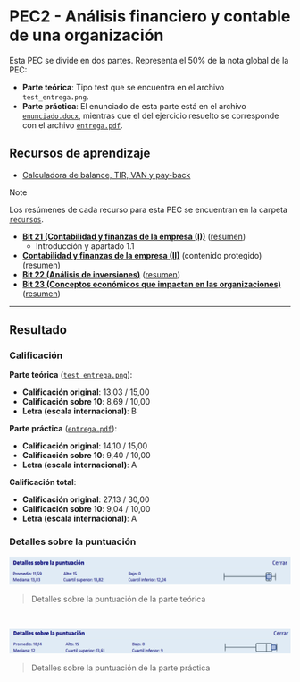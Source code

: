 # PEC2 - Análisis financiero y contable de una organización

Esta PEC se divide en dos partes. Representa el 50% de la nota global de la PEC:
- **Parte teórica**: Tipo test que se encuentra en el archivo `test_entrega.png`.
- **Parte práctica**: El enunciado de esta parte está en el archivo [`enunciado.docx`](enunciado.docx), mientras que el del ejercicio resuelto se corresponde con el archivo [`entrega.pdf`](entrega.pdf).

## Recursos de aprendizaje

- [Calculadora de balance, TIR, VAN y pay-back](./recursos/calculadora.xlsx)

>[!NOTE]
>Los resúmenes de cada recurso para esta PEC se encuentran en la carpeta [`recursos`](recursos/).

- [**Bit 21 (Contabilidad y finanzas de la empresa (I))**](http://cvapp.uoc.edu/autors/MostraPDFMaterialAction.do?id=263179&hash=1a0968aafeee5f7362c6a75eff9e5f2d44dad0c2f5ebe3e293116b24e5762337) ([resumen](./recursos/bit_21_contabilidad_y_finanzas_de_la_empresa_i_resumen.md))
	- Introducción y apartado 1.1
- [**Contabilidad y finanzas de la empresa (II)**](https://protected-content.ftp.uoc.edu/biblioteca/prestatgeries/05556_75556/90521.pdf) (contenido protegido) ([resumen](./recursos/contabilidad_y_finanzas_de_la_empresa_ii_resumen.md))
- [**Bit 22 (Análisis de inversiones)**](http://cvapp.uoc.edu/autors/MostraPDFMaterialAction.do?id=263181&hash=4c5f222055ec6ceb4523f0adfd2afc2cba2d41ca2646c41001d81e2e49cbe412) ([resumen](./recursos/bit_22_analisis_de_inversiones_resumen.md))
- [**Bit 23 (Conceptos económicos que impactan en las organizaciones)**](http://cvapp.uoc.edu/autors/MostraPDFMaterialAction.do?id=151500&hash=3fd646fe78d6cf5866ce7b47c92856d23aa9806cbf020d714dbc127b18408898) ([resumen](./recursos/bit_23_conceptos_economicos_que_impactan_en_las_organizaciones_resumen.md))

---

## Resultado

### Calificación

**Parte teórica** ([`test_entrega.png`](test_entrega.png)):

- **Calificación original**: 13,03 / 15,00
- **Calificación sobre 10**: 8,69 / 10,00
- **Letra (escala internacional)**: B

**Parte práctica** ([`entrega.pdf`](entrega.pdf)):

- **Calificación original**: 14,10 / 15,00
- **Calificación sobre 10**: 9,40 / 10,00
- **Letra (escala internacional)**: A

**Calificación total**:

- **Calificación original**: 27,13 / 30,00
- **Calificación sobre 10**: 9,04 / 10,00
- **Letra (escala internacional)**: A

### Detalles sobre la puntuación

![](detalles_puntuacion-cuestionario.png)
>Detalles sobre la puntuación de la parte teórica

<br>

![](detalles_puntuacion.png)
>Detalles sobre la puntuación de la parte práctica